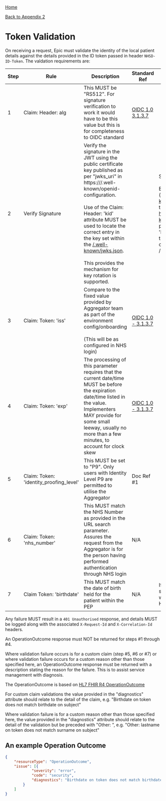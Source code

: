 [Home](../readme.md)

[Back to Appendix 2](appendix2.md)

# Token Validation

On receiving a request, Epic must validate the identity of the local patient details against the details provided in the ID token passed in header `NHSD-ID-Token`. The valdation requirements are:

| Step | Rule | Description | Standard Ref | Notes |
|---|---|---|---|---|
| 1 | Claim: Header: alg | This MUST be "RS512". For signature verification to work it would have to be this value but this is for completeness to OIDC standard | [OIDC 1.0 3.1.3.7](https://openid.net/specs/openid-connect-core-1_0.html#IDTokenValidation) | |
| 2 | Verify Signature | Verify the signature in the JWT using the public certificate key published as per "jwks_uri" in https://<Environment FQDN>/.well-known/openid-configuration.<br/><br/>Use of the Claim: Header: 'kid' attribute MUST be used to locate the correct entry in the key set within the [/.well-known/jwks.json](https://auth.login.nhs.uk/.well-known/jwks.json).<br/><br/>This provides the mechanism for key rotation is supported. | | See Section 3.3 in Doc Ref #1<br/><br/>E.G. for production (https://auth.login.nhs.uk/.well-known/openid-configuration) the "jwks_uri" key resolves to https://auth.login.nhs.uk/.well-known/jwks.json where the public certifcicate is held.  The 'kid' attribute in the Header of the token is used to locate the correct key set within the /.well-known/jwks.json |
| 3 | Claim: Token: 'iss' | Compare to the fixed value provided by Aggregator team as part of the environment config/onboarding<br/><br/>(This will be as configured in NHS login) | [OIDC 1.0  - 3.1.3.7](https://openid.net/specs/openid-connect-core-1_0.html#IDTokenValidation) | |
| 4 | Claim: Token: 'exp' | The processing of this parameter requires that the current date/time MUST be before the expiration date/time listed in the value. Implementers MAY provide for some small leeway, usually no more than a few minutes, to account for clock skew | [OIDC 1.0  - 3.1.3.7](https://openid.net/specs/openid-connect-core-1_0.html#IDTokenValidation) | |
| 5 | Claim: Token: 'identity_proofing_level' | This MUST be set to "P9". Only users with Identity Level P9 are permitted to utilise the Aggregator | Doc Ref #1 | |
| 6 | Claim: Token: 'nhs_number' | This MUST match the NHS Number as provided in the URL search parameter. Assures the request from the Aggregator is for the person having performed authentication through NHS login | N/A | |
| 7 | Claim Token: 'birthdate' | This MUST match the date of birth held for the patient within the PEP | N/A | If value not present either as supplied from Aggregator or within PEP, treat as failure HTTP `401 Unauthorised` |

Any failure MUST result in a `401 Unauthorised` response, and details MUST be logged along with the associated `X-Request-Id` and `X-Correlation-Id` headers.

An OperationOutcome response must NOT be returned for steps #1 through #4.

Where validation failure occurs is for a custom claim (step #5, #6 or #7) or where validation failure occurs for a custom reason other than those specified here, an OperationOutcome response must be returned with a description stating the reason for the failure. This is to assist service management with diagnosis. 

The OperationOutcome is based on [HL7 FHIR R4 OperationOutcome](https://hl7.org/fhir/R4/operationoutcome.html)

For custom claim validations the value provided in the "diagnostics" attribute should relate to the detail of the claim, e.g. "Birthdate on token does not match birthdate on subject"

Where validation failure is for a custom reason other than those specified here, the value provided in the "diagnostics" attribute should relate to the detail of the validation but be preceded with "Other: ", e.g. "Other: lastname on token does not match surname on subject"

## An example Operation Outcome
```json
{
    "resourceType": "OperationOutcome",
    "issue": [{
            "severity": "error",
            "code": "security",
            "diagnostics": "Birthdate on token does not match birthdate on subject"
        }
    ]
}
```